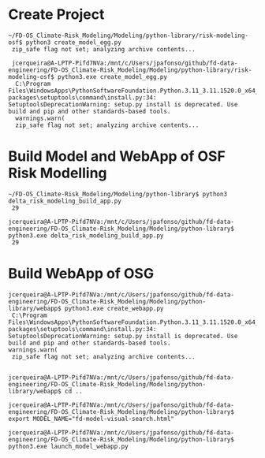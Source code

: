 
  # Create Project

    ~/FD-OS_Climate-Risk_Modeling/Modeling/python-library/risk-modeling-osf$ python3 create_model_egg.py 
     zip_safe flag not set; analyzing archive contents...

     jcerqueira@A-LPTP-Pifd7NVa:/mnt/c/Users/jpafonso/github/fd-data-engineering/FD-OS_Climate-Risk_Modeling/Modeling/python-library/risk-modeling-osf$ python3.exe create_model_egg.py 
      C:\Program Files\WindowsApps\PythonSoftwareFoundation.Python.3.11_3.11.1520.0_x64__qbz5n2kfra8p0\Lib\site-packages\setuptools\command\install.py:34: SetuptoolsDeprecationWarning: setup.py install is deprecated. Use build and pip and other standards-based tools.
      warnings.warn(
      zip_safe flag not set; analyzing archive contents...


# Build Model and WebApp of OSF Risk Modelling

    ~/FD-OS_Climate-Risk_Modeling/Modeling/python-library$ python3 delta_risk_modeling_build_app.py
     29

    jcerqueira@A-LPTP-Pifd7NVa:/mnt/c/Users/jpafonso/github/fd-data-engineering/FD-OS_Climate-Risk_Modeling/Modeling/python-library$ python3.exe delta_risk_modeling_build_app.py 
     29

# Build WebApp of OSG

    jcerqueira@A-LPTP-Pifd7NVa:/mnt/c/Users/jpafonso/github/fd-data-engineering/FD-OS_Climate-Risk_Modeling/Modeling/python-library/webapp$ python3.exe create_webapp.py 
     C:\Program Files\WindowsApps\PythonSoftwareFoundation.Python.3.11_3.11.1520.0_x64__qbz5n2kfra8p0\Lib\site-packages\setuptools\command\install.py:34: SetuptoolsDeprecationWarning: setup.py install is deprecated. Use build and pip and other standards-based tools.
    warnings.warn(
     zip_safe flag not set; analyzing archive contents...


    jcerqueira@A-LPTP-Pifd7NVa:/mnt/c/Users/jpafonso/github/fd-data-engineering/FD-OS_Climate-Risk_Modeling/Modeling/python-library/webapp$ cd ..
    
    jcerqueira@A-LPTP-Pifd7NVa:/mnt/c/Users/jpafonso/github/fd-data-engineering/FD-OS_Climate-Risk_Modeling/Modeling/python-library$ export MODEL_NAME="fd-model-visual-search.html"

    jcerqueira@A-LPTP-Pifd7NVa:/mnt/c/Users/jpafonso/github/fd-data-engineering/FD-OS_Climate-Risk_Modeling/Modeling/python-library$ python3.exe launch_model_webapp.py 
    
     